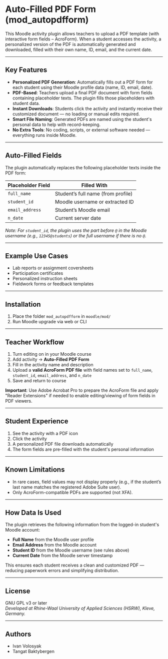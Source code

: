 # Auto-Filled PDF Form (mod_autopdfform)

This Moodle activity plugin allows teachers to upload a PDF template (with interactive form fields – AcroForm). When a student accesses the activity, a personalized version of the PDF is automatically generated and downloaded, filled with their own name, ID, email, and the current date.

---

## Key Features

- **Personalized PDF Generation**: Automatically fills out a PDF form for each student using their Moodle profile data (name, ID, email, date).
- **PDF-Based**: Teachers upload a final PDF document with form fields containing placeholder texts. The plugin fills those placeholders with student data.
- **Instant Downloads**: Students click the activity and instantly receive their customized document — no loading or manual edits required.
- **Smart File Naming**: Generated PDFs are named using the student's personal data to help with record-keeping.
- **No Extra Tools**: No coding, scripts, or external software needed — everything runs inside Moodle.

---

## Auto-Filled Fields

The plugin automatically replaces the following placeholder texts inside the PDF form:

| Placeholder Field    | Filled With                          |
|----------------------|--------------------------------------|
| `full_name`          | Student’s full name (from profile)   |
| `student_id`         | Moodle username or extracted ID      |
| `email_address`      | Student’s Moodle email               |
| `n_date`             | Current server date                  |

*Note: For `student_id`, the plugin uses the part before `@` in the Moodle username (e.g., `12345@students`) or the full username if there is no `@`.*

---

## Example Use Cases

- Lab reports or assignment coversheets
- Participation certificates
- Personalized instruction sheets
- Fieldwork forms or feedback templates

---

## Installation

1. Place the folder `mod_autopdfform` in `moodle/mod/`
2. Run Moodle upgrade via web or CLI

---

## Teacher Workflow

1. Turn editing on in your Moodle course
2. Add activity → **Auto-Filled PDF Form**
3. Fill in the activity name and description
4. Upload a **valid AcroForm PDF file** with field names set to `full_name`, `student_id`, `email_address`, and `n_date`
5. Save and return to course

**Important**: Use Adobe Acrobat Pro to prepare the AcroForm file and apply "Reader Extensions" if needed to enable editing/viewing of form fields in PDF viewers.

---

## Student Experience

1. See the activity with a PDF icon
2. Click the activity
3. A personalized PDF file downloads automatically
4. The form fields are pre-filled with the student's personal information

---

## Known Limitations

- In rare cases, field values may not display properly (e.g., if the student’s last name matches the registered Adobe Suite user).
- Only AcroForm-compatible PDFs are supported (not XFA).

---

## How Data Is Used

The plugin retrieves the following information from the logged-in student's Moodle account:

- **Full Name** from the Moodle user profile
- **Email Address** from the Moodle account
- **Student ID** from the Moodle username (see rules above)
- **Current Date** from the Moodle server timestamp

This ensures each student receives a clean and customized PDF — reducing paperwork errors and simplifying distribution.

---

## License

GNU GPL v3 or later  
*Developed at Rhine-Waal University of Applied Sciences (HSRW), Kleve, Germany.*

---

## Authors

- Ivan Volosyak  
- Tangat Baktybergen
